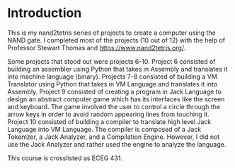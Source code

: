 # Introduction
This is my nand2tetris series of projects to create a computer using the NAND gate. I completed most of the projects (10 out of 12) with the help of Professor Stewart Thomas and https://www.nand2tetris.org/. 

Some projects that stood out were projects 6-10. Project 6 consisted of building an assembler using Python that takes in Assembly and translates it into machine language (binary). Projects 7-8 consisted of building a VM Translator using Python that takes in VM Language and translates it into Assembly. Project 9 consisted of creating a program in Jack Language to design an abstract computer game which has its interfaces like the screen and keyboard. The game involved the user to control a circle through the arrow keys in order to avoid random appearing lines from touching it. Project 10 consisted of building a compiler to translate high level Jack Language into VM Language. The compiler is composed of a Jack Tokenizer, a Jack Analyzer, and a Compilation Engine. However, I did not use the Jack Analyzer and rather used the engine to analyze the language.   

This course is crosslisted as ECEG 431.
